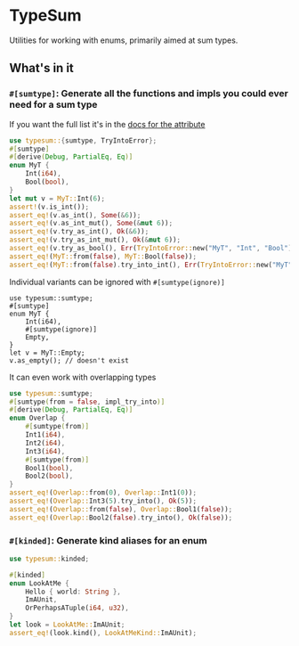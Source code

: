 # TypeSum

Utilities for working with enums, primarily aimed at sum types.

## What's in it

### `#[sumtype]`: Generate all the functions and impls you could ever need for a sum type

If you want the full list it's in the [docs for the attribute](typesum::sumtype)

```rust
use typesum::{sumtype, TryIntoError};
#[sumtype]
#[derive(Debug, PartialEq, Eq)]
enum MyT {
    Int(i64),
    Bool(bool),
}
let mut v = MyT::Int(6);
assert!(v.is_int());
assert_eq!(v.as_int(), Some(&6));
assert_eq!(v.as_int_mut(), Some(&mut 6));
assert_eq!(v.try_as_int(), Ok(&6));
assert_eq!(v.try_as_int_mut(), Ok(&mut 6));
assert_eq!(v.try_as_bool(), Err(TryIntoError::new("MyT", "Int", "Bool")));
assert_eq!(MyT::from(false), MyT::Bool(false));
assert_eq!(MyT::from(false).try_into_int(), Err(TryIntoError::new("MyT", "Bool", "Int")));
```

Individual variants can be ignored with `#[sumtype(ignore)]`

```rust,compile_fail
use typesum::sumtype;
#[sumtype]
enum MyT {
    Int(i64),
    #[sumtype(ignore)]
    Empty,
}
let v = MyT::Empty;
v.as_empty(); // doesn't exist
```

It can even work with overlapping types

```rust
use typesum::sumtype;
#[sumtype(from = false, impl_try_into)]
#[derive(Debug, PartialEq, Eq)]
enum Overlap {
    #[sumtype(from)]
    Int1(i64),
    Int2(i64),
    Int3(i64),
    #[sumtype(from)]
    Bool1(bool),
    Bool2(bool),
}
assert_eq!(Overlap::from(0), Overlap::Int1(0));
assert_eq!(Overlap::Int3(5).try_into(), Ok(5));
assert_eq!(Overlap::from(false), Overlap::Bool1(false));
assert_eq!(Overlap::Bool2(false).try_into(), Ok(false));
```

### `#[kinded]`: Generate kind aliases for an enum

```rust
use typesum::kinded;

#[kinded]
enum LookAtMe {
    Hello { world: String },
    ImAUnit,
    OrPerhapsATuple(i64, u32),
}
let look = LookAtMe::ImAUnit;
assert_eq!(look.kind(), LookAtMeKind::ImAUnit);
```
